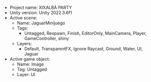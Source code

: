 <!-- UNITY CODE ASSIST INSTRUCTIONS START -->
- Project name: XIXALBÁ PARTY
- Unity version: Unity 2022.3.6f1
- Active scene:
  - Name: JaguarMinijuego
  - Tags:
    - Untagged, Respawn, Finish, EditorOnly, MainCamera, Player, GameController, shiny
  - Layers:
    - Default, TransparentFX, Ignore Raycast, Ground, Water, UI, Jaguar
- Active game object:
  - Name: Image
  - Tag: Untagged
  - Layer: UI
<!-- UNITY CODE ASSIST INSTRUCTIONS END -->